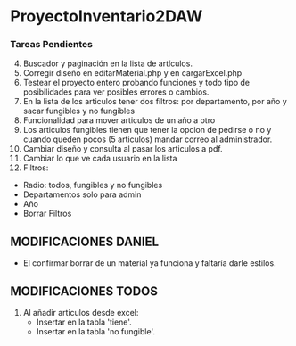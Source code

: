 ﻿# ProyectoInventario2DAW
 ### Tareas Pendientes
 4. Buscador y paginación en la lista de artículos.
 5. Corregir diseño en editarMaterial.php y en cargarExcel.php
 6. Testear el proyecto entero probando funciones y todo tipo de posibilidades para ver posibles errores o cambios.
 7. En la lista de los articulos tener dos filtros: por departamento, por año y sacar fungibles y no fungibles
 8. Funcionalidad para mover articulos de un año a otro
 9. Los articulos fungibles tienen que tener la opcion de pedirse o no y cuando queden pocos (5 articulos) mandar correo al administrador.
 10. Cambiar diseño y consulta al pasar los articulos a pdf.
 11. Cambiar lo que ve cada usuario en la lista
 12. Filtros:
  - Radio: todos, fungibles y no fungibles
  - Departamentos solo para admin
  - Año
  - Borrar Filtros

## MODIFICACIONES DANIEL
* El confirmar borrar de un material ya funciona y faltaría darle estilos.


## MODIFICACIONES TODOS
 1. Al añadir articulos desde excel:
    - Insertar en la tabla 'tiene'.
    - Insertar en la tabla 'no fungible'.
